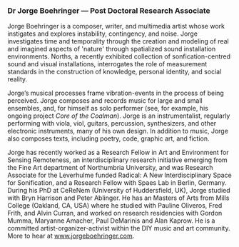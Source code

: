 ### Dr Jorge Boehringer — Post Doctoral Research Associate

Jorge Boehringer is a composer, writer, and multimedia artist whose work instigates and explores instability, contingency, and noise. Jorge investigates time and temporality through the creation and modeling of real and imagined aspects of 'nature' through spatialized sound installation environments. Norths, a recently exhibited collection of sonfication-centred sound and visual installations, interrogates the role of measurement standards in the construction of knowledge, personal identity, and social reality.

Jorge’s musical processes frame vibration-events in the process of being perceived. Jorge composes and records music for large and small ensembles, and, for himself as solo performer (see, for example, his ongoing project *Core of the Coalman*). Jorge is an instrumentalist, regularly performing with viola, viol, guitars, percussion, synthesizers, and other electronic instruments, many of his own design. In addition to music, Jorge also composes texts, including poetry, code, graphic art, and fiction.

Jorge has recently worked as a Research Fellow in Art and Environment for Sensing Remoteness, an interdisciplinary research initiative emerging from the Fine Art department of Northumbria University, and was Research Associate for the Leverhulme funded Radical: A New Interdisciplinary Space for Sonification, and a Research Fellow with Spaes Lab in Berlin, Germany. During his PhD at CeReNem (University of Huddersfield, UK), Jorge studied with Bryn Harrison and Peter Ablinger. He has an Masters of Arts from Mills College (Oakland, CA, USA) where he studied with Pauline Oliveros, Fred Frith, and Alvin Curran, and worked on research residencies with Gordon Mumma, Maryanne Amacher, Paul DeMarinis and Alan Kaprow. He is a committed artist-organizer-activist within the DIY music and art community. More to hear at www.jorgeboehringer.com. 